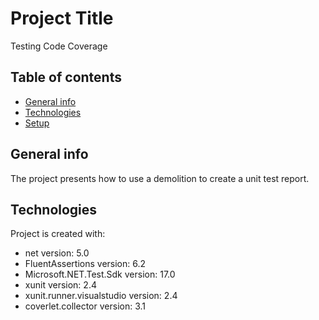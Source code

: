 # Project Title
 Testing Code Coverage
 
## Table of contents
* [General info](#general-info)
* [Technologies](#technologies)
* [Setup](#setup)

  
 ## General info

The project presents how to use a demolition to create a unit test report.

## Technologies
Project is created with:
* net version: 5.0
* FluentAssertions version: 6.2
* Microsoft.NET.Test.Sdk version: 17.0
* xunit version: 2.4
* xunit.runner.visualstudio version: 2.4
* coverlet.collector version: 3.1
